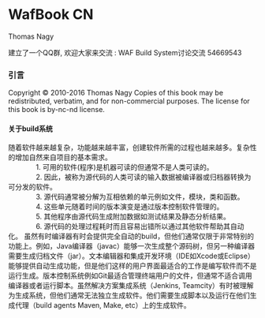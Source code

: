 ﻿# WafBook CN
Thomas Nagy

建立了一个QQ群, 欢迎大家来交流 : WAF Build System讨论交流 54669543

### 引言
Copyright © 2010-2016 Thomas Nagy
Copies of this book may be redistributed, verbatim, and for non-commercial purposes. The license for this book is by-nc-nd license.

#### 关于build系统
随着软件越来越复杂，功能越来越丰富，创建软件所需的过程也越来越多。复杂性的增加自然来自项目的基本需求。  
　　　　1. 可用的软件(程序)是机器可读的但通常不是人类可读的。  
　　　　2. 因此，被称为源代码的人类可读的输入数据被编译器或归档器转换为可分发的软件。  
　　　　3. 源代码通常被分解为互相依赖的单元例如文件，模块，类和函数。  
　　　　4. 这些单元随着时间的版本演变是通过版本控制软件管理的。  
　　　　5. 其他程序由源代码生成附加数据如测试结果及静态分析结果。  
　　　　6. 源代码的处理过程耗时而且容易出错所以通过其他软件帮助其自动化。
虽然有时编译器有时会提供完全自动的build，但他们通常仅限于非常特别的功能上。例如，Java编译器（javac）能够一次生成整个源码树，但另一种编译器需要生成归档文件（jar）。文本编辑器和集成开发环境（IDE如Xcode或Eclipse）能够提供自动生成功能，但是他们这样的用户界面最适合的工作是编写软件而不是运行生成。版本控制系统例如Git最适合管理终端用户的文件，但通常不适合调用编译器或者运行脚本。虽然解决方案集成系统（Jenkins, Teamcity）有时被理解为生成系统，但他们通常无法独立生成软件。他们需要生成脚本以及运行在他们生成代理（build agents Maven, Make, etc）上的生成软件。